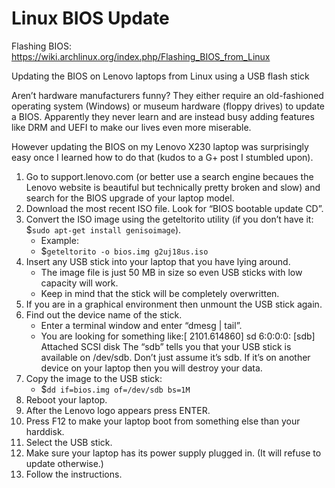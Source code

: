 # Linux BIOS Update
Flashing BIOS: https://wiki.archlinux.org/index.php/Flashing_BIOS_from_Linux

Updating the BIOS on Lenovo laptops from Linux using a USB flash stick

Aren’t hardware manufacturers funny? They either require an old-fashioned operating system (Windows) or museum hardware (floppy drives) to update a BIOS. Apparently they never learn and are instead busy adding features like DRM and UEFI to make our lives even more miserable.

However updating the BIOS on my Lenovo X230 laptop was surprisingly easy once I learned how to do that (kudos to a G+ post I stumbled upon).

1.  Go to support.lenovo.com (or better use a search engine becaues the Lenovo website is beautiful but technically pretty broken and slow) and search for the BIOS upgrade of your laptop model.
1. Download the most recent ISO file. Look for “BIOS bootable update CD”.
1. Convert the ISO image using the geteltorito utility (if you don’t have it: $`sudo apt-get install genisoimage`).
    - Example:
    - $`geteltorito -o bios.img g2uj18us.iso`
1. Insert any USB stick into your laptop that you have lying around. 
    - The image file is just 50 MB in size so even USB sticks with low capacity will work. 
    - Keep in mind that the stick will be completely overwritten.
1. If you are in a graphical environment then unmount the USB stick again.
1. Find out the device name of the stick. 
    - Enter a terminal window and enter “dmesg | tail”. 
    - You are looking for something like:[ 2101.614860] sd 6:0:0:0: [sdb] Attached SCSI disk
    The “sdb” tells you that your USB stick is available on /dev/sdb. Don’t just assume it’s sdb. If it’s on another device on your laptop then you will destroy your data.
1. Copy the image to the USB stick:
    - $`dd if=bios.img of=/dev/sdb bs=1M`
1. Reboot your laptop.
1. After the Lenovo logo appears press ENTER.
1. Press F12 to make your laptop boot from something else than your harddisk.
1. Select the USB stick.
1. Make sure your laptop has its power supply plugged in. (It will refuse to update otherwise.)
1. Follow the instructions.

